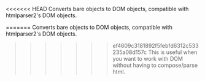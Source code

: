 <<<<<<< HEAD
Converts bare objects to DOM objects, compatible with htmlparser2's DOM objects.

=======
Converts bare objects to DOM objects, compatible with htmlparser2's DOM objects.

>>>>>>> ef4609c3181892f5febfd6312c533235a08d157c
This is useful when you want to work with DOM without having to compose/parse html.